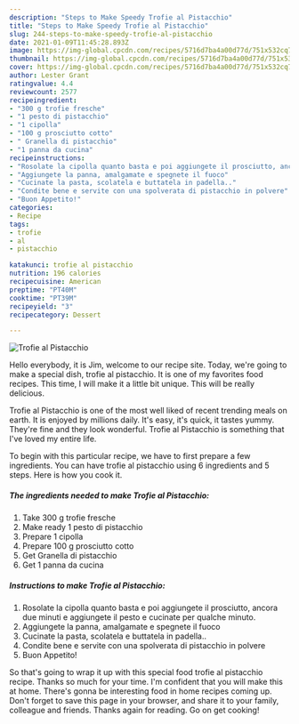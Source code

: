 ```yaml
---
description: "Steps to Make Speedy Trofie al Pistacchio"
title: "Steps to Make Speedy Trofie al Pistacchio"
slug: 244-steps-to-make-speedy-trofie-al-pistacchio
date: 2021-01-09T11:45:28.893Z
image: https://img-global.cpcdn.com/recipes/5716d7ba4a00d77d/751x532cq70/trofie-al-pistacchio-recipe-main-photo.jpg
thumbnail: https://img-global.cpcdn.com/recipes/5716d7ba4a00d77d/751x532cq70/trofie-al-pistacchio-recipe-main-photo.jpg
cover: https://img-global.cpcdn.com/recipes/5716d7ba4a00d77d/751x532cq70/trofie-al-pistacchio-recipe-main-photo.jpg
author: Lester Grant
ratingvalue: 4.4
reviewcount: 2577
recipeingredient:
- "300 g trofie fresche"
- "1 pesto di pistacchio"
- "1 cipolla"
- "100 g prosciutto cotto"
- " Granella di pistacchio"
- "1 panna da cucina"
recipeinstructions:
- "Rosolate la cipolla quanto basta e poi aggiungete il prosciutto, ancora due minuti e aggiungete il pesto e cucinate per qualche minuto."
- "Aggiungete la panna, amalgamate e spegnete il fuoco"
- "Cucinate la pasta, scolatela e buttatela in padella.."
- "Condite bene e servite con una spolverata di pistacchio in polvere"
- "Buon Appetito!"
categories:
- Recipe
tags:
- trofie
- al
- pistacchio

katakunci: trofie al pistacchio 
nutrition: 196 calories
recipecuisine: American
preptime: "PT40M"
cooktime: "PT39M"
recipeyield: "3"
recipecategory: Dessert

---
```



![Trofie al Pistacchio](https://img-global.cpcdn.com/recipes/5716d7ba4a00d77d/751x532cq70/trofie-al-pistacchio-recipe-main-photo.jpg)

Hello everybody, it is Jim, welcome to our recipe site. Today, we're going to make a special dish, trofie al pistacchio. It is one of my favorites food recipes. This time, I will make it a little bit unique. This will be really delicious.

Trofie al Pistacchio is one of the most well liked of recent trending meals on earth. It is enjoyed by millions daily. It's easy, it's quick, it tastes yummy. They're fine and they look wonderful. Trofie al Pistacchio is something that I've loved my entire life.




To begin with this particular recipe, we have to first prepare a few ingredients. You can have trofie al pistacchio using 6 ingredients and 5 steps. Here is how you cook it.

<!--inarticleads1-->

##### The ingredients needed to make Trofie al Pistacchio:

1. Take 300 g trofie fresche
1. Make ready 1 pesto di pistacchio
1. Prepare 1 cipolla
1. Prepare 100 g prosciutto cotto
1. Get  Granella di pistacchio
1. Get 1 panna da cucina




<!--inarticleads2-->

##### Instructions to make Trofie al Pistacchio:

1. Rosolate la cipolla quanto basta e poi aggiungete il prosciutto, ancora due minuti e aggiungete il pesto e cucinate per qualche minuto.
1. Aggiungete la panna, amalgamate e spegnete il fuoco
1. Cucinate la pasta, scolatela e buttatela in padella..
1. Condite bene e servite con una spolverata di pistacchio in polvere
1. Buon Appetito!




So that's going to wrap it up with this special food trofie al pistacchio recipe. Thanks so much for your time. I'm confident that you will make this at home. There's gonna be interesting food in home recipes coming up. Don't forget to save this page in your browser, and share it to your family, colleague and friends. Thanks again for reading. Go on get cooking!
